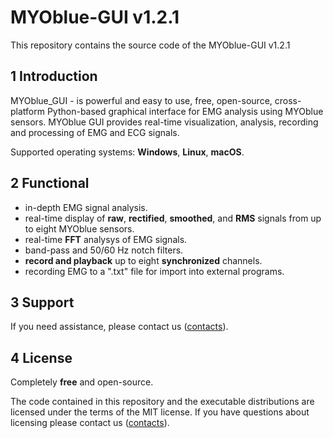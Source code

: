 # MYOblue-GUI v1.2.1

This repository contains the source code of the MYOblue-GUI v1.2.1

## 1 Introduction

MYOblue_GUI - is powerful and easy to use, free, open-source, cross-platform Python-based graphical interface for EMG analysis using MYOblue sensors. MYOblue GUI provides real-time visualization, analysis, recording and processing of EMG and ECG signals.

Supported operating systems: **Windows**, **Linux**, **macOS**.

## 2 Functional
- in-depth EMG signal analysis.
- real-time display of **raw**, **rectified**, **smoothed**, and **RMS** signals from up to eight MYOblue sensors.
- real-time **FFT** analysys of EMG signals.
- band-pass and 50/60 Hz notch filters.
- **record and playback** up to eight **synchronized** channels.
- recording EMG to a ".txt" file for import into external programs.

## 3 Support

If you need assistance, please contact us ([contacts](https://elemyo.com/support/contacts)).

## 4 License
Completely **free** and open-source.

The code contained in this repository and the executable distributions are licensed under the terms of the MIT license. If you have questions about licensing please contact us ([contacts](https://elemyo.com/support/contacts)).

